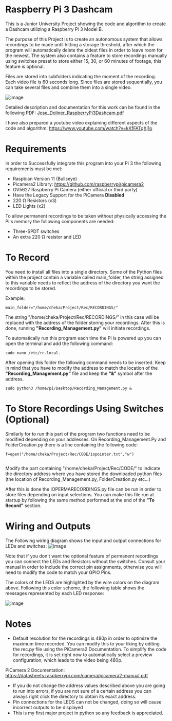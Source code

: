 # Raspberry Pi 3 Dashcam
This is a Junior University Project showing the code and algorithm to create a Dashcam utilizing a Raspberry Pi 3 Model B.

The purpose of this Project is to create an autonomous system that allows recordings to be made until hitting a storage threshold, after which the program will automatically delete the oldest files in order to leave room for the newest. The system also contains a feature to store recordings manually using switches preset to store either 15, 30, or 60 minutes of footage, this feature is optional.

Files are stored into subfolders indicating the moment of the recording. Each video file is 60 seconds long. Since files are stored sequentially, you can take several files and combine them into a single video.


![image](https://user-images.githubusercontent.com/124648406/217351196-965a1836-e1f6-45dc-b31b-01f3984d9cd0.png)


Detailed description and documentation for this work can be found in the following PDF: [Jose_Doliner_RaspberryPi3Dashcam.pdf](https://github.com/Jcdoliner/Raspberry-Pi-3-Dashcam/files/10678316/Jose_Doliner_RaspberryPi3Dashcam.pdf)

I have also prepared a youtube video explaining different aspects of the code and algorithm: https://www.youtube.com/watch?v=kKfFATqXj1o

# Requirements
In order to Successfully integrate this program into your Pi 3 the following requirements must be met:
- Raspbian Version 11 (Bullseye)
- Picamera2 Library: https://github.com/raspberrypi/picamera2 
- OV5627 Raspberry Pi Camera (either official or third party)
- Have the Legacy Support for the PiCamera **Disabled**
- 220 &#937; Resistors (x3)
- LED Lights (x2)

To allow permanent recordings to be taken without physically accessing the Pi's memory the following components are needed:
- Three-SPDT switches
- An extra 220 &#937; resistor and LED

# To Record
You need to install all files into a single directory.
Some of the Python files within the project contain a variable called main_folder, the string assigned to this variable needs to reflect the address of the directory you want the recordings to be stored.

Example:
```
main_folder="/home/cheka/Project/Rec/RECORDINGS/"

```
The string "/home/cheka/Project/Rec/RECORDINGS/" in this case will be replaced with the address of the folder storing your recordings. After this is done, running **"Recording_Management.py"** will initiate recordings. 


To automatically run this program each time the Pi is powered up you can open the terminal and add the following command:
```
sudo nano /etc/rc.local.
```
After opening this folder the following command needs to be inserted. Keep in mind that you have to modify the address to match the location of the **"Recording_Management.py"** file and keep the **"&"** symbol after the address.
```
sudo python3 /home/pi/Desktop/Recording_Management.py &
```
# To Store Recordings Using Switches (Optional)
Similarly for to run this part of the program two functions need to be modified depending on your addresses.
On Recording_Management.Py and FolderCreation.py there is a line containing the following code:

```
f=open("/home/cheka/Project/Rec/CODE/iopointer.txt","w")
  
```
Modify the part containing "/home/cheka/Project/Rec/CODE/" to indicate the directory address where you have stored the downloaded python files (the location of Recording_Management.py, FolderCreation.py etc...)


After this is done the IOPERMARECORDINGS.py file can be run in order to store files depending on input selections. You can make this file run at startup by following the same method performed at the end of the **"To Record"** section.

# Wiring and Outputs
The Following wiring diagram shows the input and output connections for LEDs and switches:
            ![image](https://user-images.githubusercontent.com/124648406/217343718-5c740d65-1b5c-4df4-a37d-7de94d8278d8.png)

Note that if you don't want the optional feature of permanent recordings you can connect the LEDs and Resistors without the switches.
Consult your manual in order to include the correct pin assignments, otherwise you will need to modify the code to match your GPIO Pins.

The colors of the LEDS are highlighted by the wire colors on the diagram above. Following this color scheme, the following table shows the messages represented by each LED response:


![image](https://user-images.githubusercontent.com/124648406/217345915-fcfc0df5-c91b-4bd5-ad6c-4ec0b570d690.png)

# Notes
- Default resolution for the recordings is 480p in order to optimize the maximum time recorded. You can modify this to your liking by editing the rec.py file using the PiCamera2 Documentation. To simplify the code for recordings, it is set right now to automatically select a preview configuration, which leads to the video being 480p.

PiCamera 2 Documentation:
https://datasheets.raspberrypi.com/camera/picamera2-manual.pdf
 
- If you do not change the address values described above you are going to run into errors, if you are not sure of a certain address you can always right click the directory to obtain its exact address.
- Pin connections for the LEDS can not be changed, doing so will cause incorrect outputs to be displayed
- This is my first major project in python so any feedback is appreciated.
